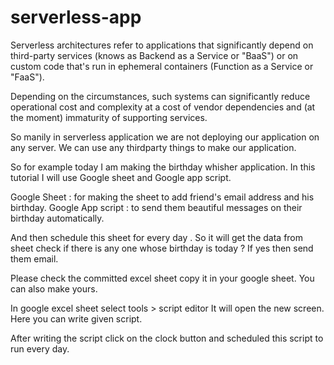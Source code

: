 # serverless-app

Serverless architectures refer to applications that significantly depend on third-party services (knows as Backend as a Service or "BaaS") or on custom code that's run in ephemeral containers (Function as a Service or "FaaS").

 
Depending on the circumstances, such systems can significantly reduce operational cost and complexity at a cost of vendor dependencies and (at the moment) immaturity of supporting services.



So manily in serverless application we are not deploying our application on any server.
We can use any thirdparty things to make our application.

So for example today I am making the birthday whisher application.
In this tutorial I will use Google sheet and Google app script.

Google Sheet :  for making the sheet to add friend's email address and his birthday.
Google App script  : to send them beautiful messages on their birthday automatically.

And then schedule this sheet for every day . So it will get the data from sheet check if there is any one whose birthday is today ?
If yes then send them email.

Please check the committed excel sheet copy it in your google sheet.
You can also make yours.

In google excel sheet select tools > script editor
It will open the new screen. Here you can write given script.

After writing the script click on the clock button and scheduled this script to run every day.